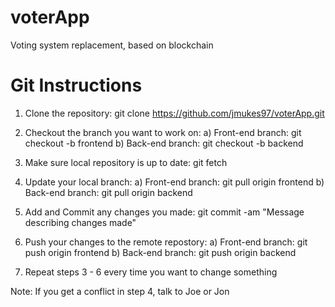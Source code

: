 # voterApp
Voting system replacement, based on blockchain 

# Git Instructions

1. Clone the repository: git clone https://github.com/jmukes97/voterApp.git

2. Checkout the branch you want to work on:
  a) Front-end branch: git checkout -b frontend
  b) Back-end branch: git checkout -b backend
  
3. Make sure local repository is up to date: git fetch

4. Update your local branch: 
  a) Front-end branch: git pull origin frontend
  b) Back-end branch: git pull origin backend

5. Add and Commit any changes you made: git commit -am "Message describing changes made"

6. Push your changes to the remote repostory:
  a) Front-end branch: git push origin frontend
  b) Back-end branch: git push origin backend

7. Repeat steps 3 - 6 every time you want to change something

Note: If you get a conflict in step 4, talk to Joe or Jon
